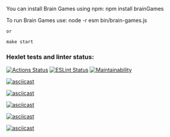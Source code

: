 You can install Brain Games using npm:
    npm install brainGames

To run Brain Games use:
    node -r esm bin/brain-games.js

    or

    make start

### Hexlet tests and linter status:
[![Actions Status](https://github.com/TatulArt/frontend-project-lvl1/workflows/hexlet-check/badge.svg)](https://github.com/TatulArt/frontend-project-lvl1/actions)
[![ESLint Status](https://github.com/TatulArt/frontend-project-lvl1/workflows/LinterStarter/badge.svg)](https://github.com/TatulArt/frontend-project-lvl1/actions)
[![Maintainability](https://api.codeclimate.com/v1/badges/117a71f921ee2826bb5f/maintainability)](https://codeclimate.com/github/TatulArt/frontend-project-lvl1/maintainability)

[![asciicast](https://asciinema.org/a/asl3W247DPY92IERtjVq0cmCG.svg)](https://asciinema.org/a/asl3W247DPY92IERtjVq0cmCG)

[![asciicast](https://asciinema.org/a/MkkA3CbOHyjKuB4va8tmEUoGI.svg)](https://asciinema.org/a/MkkA3CbOHyjKuB4va8tmEUoGI)

[![asciicast](https://asciinema.org/a/jHHrEXEr8wPA2FodaB9CLZgKs.svg)](https://asciinema.org/a/jHHrEXEr8wPA2FodaB9CLZgKs)

[![asciicast](https://asciinema.org/a/hLHbnYTPXGfkMlaadGC1UKtx5.svg)](https://asciinema.org/a/hLHbnYTPXGfkMlaadGC1UKtx5)

[![asciicast](https://asciinema.org/a/IfJnr6gSN9mgq7Jxt4pRalNg6.svg)](https://asciinema.org/a/IfJnr6gSN9mgq7Jxt4pRalNg6)